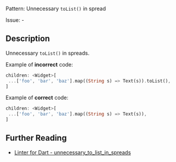 Pattern: Unnecessary `toList()` in spread

Issue: -

## Description

Unnecessary `toList()` in spreads.

Example of **incorrect** code:
```dart
children: <Widget>[
 ...['foo', 'bar', 'baz'].map((String s) => Text(s)).toList(),
]
```

Example of **correct** code:
```dart
children: <Widget>[
 ...['foo', 'bar', 'baz'].map((String s) => Text(s)),
]
```

## Further Reading

* [Linter for Dart - unnecessary_to_list_in_spreads](https://dart-lang.github.io/linter/lints/unnecessary_to_list_in_spreads.html)